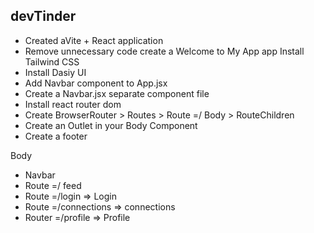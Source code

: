 ## devTinder

- Created aVite + React application
- Remove unnecessary code create a Welcome to My App app
Install Tailwind CSS
- Install Dasiy UI
- Add Navbar component to App.jsx
- Create a Navbar.jsx separate component file
- Install react router dom
- Create BrowserRouter > Routes > Route =/ Body > RouteChildren
- Create an Outlet in your Body Component
- Create a footer

Body
 - Navbar
 - Route =/ feed
 - Route =/login => Login
 - Route =/connections => connections
 - Router =/profile => Profile